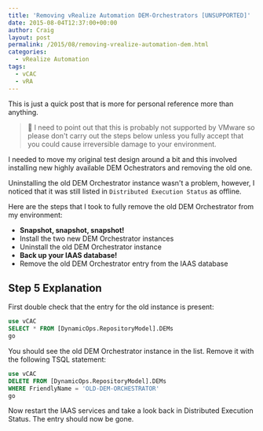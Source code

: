 ```yaml
---
title: 'Removing vRealize Automation DEM-Orchestrators [UNSUPPORTED]'
date: 2015-08-04T12:37:00+00:00
author: Craig
layout: post
permalink: /2015/08/removing-vrealize-automation-dem.html
categories:
  - vRealize Automation
tags:
  - vCAC
  - vRA
---
```

This is just a quick post that is more for personal reference more than anything.

> :rotating_light: I need to point out that this is probably not supported by VMware so please don't carry out the steps below unless you fully accept that you could cause irreversible damage to your environment.

I needed to move my original test design around a bit and this involved installing new highly available DEM Ochestrators and removing the old one.

Uninstalling the old DEM Orchestrator instance wasn't a problem, however, I noticed that it was still listed in `Distributed Execution Status` as offline.

Here are the steps that I took to fully remove the old DEM Orchestrator from my environment:

* **Snapshot, snapshot, snapshot!**
* Install the two new DEM Orchestrator instances
* Uninstall the old DEM Orchestrator instance
* **Back up your IAAS database!**
* Remove the old DEM Orchestrator entry from the IAAS database

<!--more-->

## Step 5 Explanation

First double check that the entry for the old instance is present:

```SQL
use vCAC
SELECT * FROM [DynamicOps.RepositoryModel].DEMs
go
```

You should see the old DEM Orchestrator instance in the list. Remove it with the following TSQL statement:

```SQL
use vCAC
DELETE FROM [DynamicOps.RepositoryModel].DEMs
WHERE FriendlyName = 'OLD-DEM-ORCHESTRATOR'
go
```

Now restart the IAAS services and take a look back in Distributed Execution Status. The entry should now be gone.
